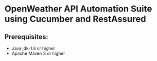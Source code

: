 # OpenWeather API Automation Suite using Cucumber and RestAssured

Prerequisites:
---------------
*	Java jdk-1.8 or higher
*	Apache Maven 3 or higher